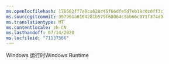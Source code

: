 ```yaml
---
ms.openlocfilehash: 176562ff7a9ca628c45f66dfe5d7eb18c0c0ff3c
ms.sourcegitcommit: 397961a0164281b579f68064c3bb66c071f374d9
ms.translationtype: MT
ms.contentlocale: zh-CN
ms.lasthandoff: 07/14/2020
ms.locfileid: "71137566"
---
```

<span data-ttu-id="98b27-101">Windows 运行时</span><span class="sxs-lookup"><span data-stu-id="98b27-101">Windows Runtime</span></span>